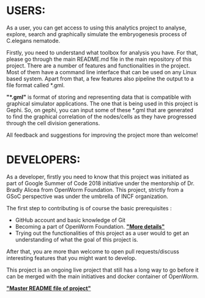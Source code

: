 # USERS:

As a user, you can get access to using this analytics project to analyse, explore, search and graphically simulate the embryogenesis process of C.elegans nematode.

Firstly, you need to understand what toolbox for analysis you have. For that, please go through the main README.md file in the main repository of this project. There are a number of features and functionalities in the project. Most of them have a command line interface that can be used on any Linux based system. Apart from that, a few features also pipeline the output to a file format called *.gml.

**"*.gml"** is format of storing and representing data that is compatible with graphical simulator applications. The one that is being used in this project is Gephi. So, on gephi, you can input some of these *.gml that are generated to find the graphical correlation of the nodes/cells as they have progressed through the cell division generations.

All feedback and suggestions for improving the project more than welcome!


# DEVELOPERS:

As a developer, firstly you need to know that this project was initiated as part of Google Summer of Code 2018 initiative under the mentorship of Dr. Bradly Alicea from OpenWorm Foundation. This project, strictly from a GSoC perspective was under the umbrella of INCF organization.

The first step to contributing is of course the basic prerequisites :
   - GitHub account and basic knowledge of Git
   - Becoming a part of OpenWorm Foundation. [**"More details"**](http://openworm.org/get_involved.html)
   - Trying out the functionalities of this project as a user would to get an understanding of what the goal of this project is.

After that, you are more than welcome to open pull requests/discuss interesting features that you might want to develop.

This project is an ongoing live project that still has a long way to go before it can be merged with the main initiatives and docker container of OpenWorm.

[**"Master README file of project"**](https://github.com/arnab1896/GSOC-2018/blob/master/README.md)
